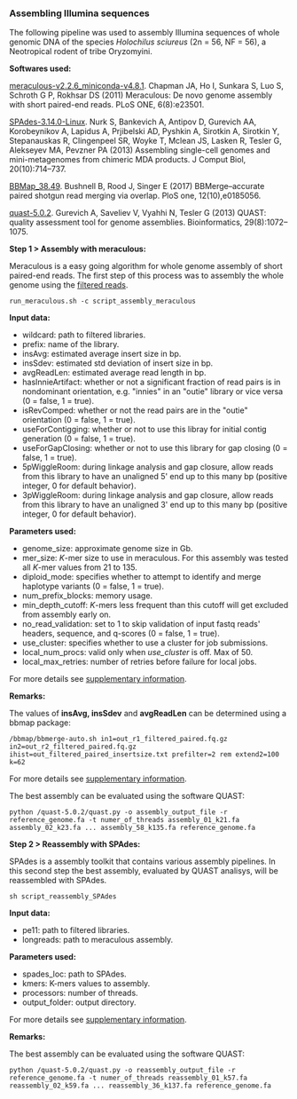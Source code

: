 ### Assembling Illumina sequences

The following pipeline was used to assembly Illumina sequences of whole genomic DNA of the species *Holochilus sciureus* (2n = 56, NF = 56), a Neotropical rodent of tribe Oryzomyini.

**Softwares used:**

[meraculous-v2.2.6_miniconda-v4.8.1](https://sourceforge.net/projects/meraculous20/). Chapman JA, Ho I, Sunkara S, Luo S, Schroth G P, Rokhsar DS (2011) Meraculous: De novo genome assembly with short paired-end reads. PLoS ONE, 6(8):e23501.

[SPAdes-3.14.0-Linux](https://cab.spbu.ru/software/spades/). Nurk S, Bankevich A, Antipov D, Gurevich AA, Korobeynikov A, Lapidus A, Prjibelski AD, Pyshkin A, Sirotkin A, Sirotkin Y, Stepanauskas R, Clingenpeel SR, Woyke T, Mclean JS, Lasken R, Tesler G, Alekseyev MA, Pevzner PA (2013) Assembling single-cell genomes and mini-metagenomes from chimeric MDA products. J Comput Biol, 20(10):714–737.

[BBMap_38.49](https://jgi.doe.gov/data-and-tools/software-tools/bbtools/). Bushnell B, Rood J, Singer E (2017) BBMerge–accurate paired shotgun read merging via overlap. PloS one, 12(10),e0185056.

[quast-5.0.2](http://quast.sourceforge.net/). Gurevich A, Saveliev V, Vyahhi N, Tesler G (2013) QUAST: quality assessment tool for genome assemblies. Bioinformatics, 29(8):1072–1075.

**Step 1 > Assembly with meraculous:**

Meraculous is a easy going algorithm for whole genome assembly of short paired-end reads. The first step of this process was to assembly the whole genome using the [filtered reads](https://github.com/MoreiraCN/Filtering_Illumina_sequences).

`run_meraculous.sh -c script_assembly_meraculous`

**Input data:**

- wildcard: path to filtered libraries.
- prefix: name of the library.
- insAvg: estimated average insert size in bp.
- insSdev: estimated std deviation of insert size in bp.
- avgReadLen: estimated average read length in bp.
- hasInnieArtifact: whether or not a significant fraction of read pairs is in nondominant orientation, e.g. "innies" in an "outie" library or vice versa (0 = false, 1 = true).
- isRevComped: whether or not the read pairs are in the "outie" orientation (0 = false, 1 = true).
- useForContigging: whether or not to use this libray for initial contig generation (0 = false, 1 = true).
- useForGapClosing: whether or not to use this library for gap closing (0 = false, 1 = true).
- 5pWiggleRoom: during linkage analysis and gap closure, allow reads from this library to have an unaligned 5' end up to this many bp (positive integer, 0 for default behavior).
- 3pWiggleRoom: during linkage analysis and gap closure, allow reads from this library to have an unaligned 3' end up to this many bp (positive integer, 0 for default behavior).

**Parameters used:**

- genome_size: approximate genome size in Gb.
- mer_size: *K*-mer size to use in meraculous. For this assembly was tested all *K*-mer values from 21 to 135.
- diploid_mode: specifies whether to attempt to identify and merge haplotype variants (0 = false, 1 = true).
- num_prefix_blocks: memory usage.
- min_depth_cutoff: *K*-mers less frequent than this cutoff will get excluded from assembly early on.
- no_read_validation: set to 1 to skip validation of input fastq reads' headers, sequence, and q-scores (0 = false, 1 = true).
- use_cluster: specifies whether to use a cluster for job submissions.
- local_num_procs: valid only when *use_cluster* is off. Max of 50.
- local_max_retries: number of retries before failure for local jobs.

For more details see [supplementary information](http://1ofdmq2n8tc36m6i46scovo2e.wpengine.netdna-cdn.com/wp-content/uploads/2014/12/Manual.pdf).

**Remarks:**

The values of **insAvg, insSdev** and **avgReadLen** can be determined using a bbmap package:

`/bbmap/bbmerge-auto.sh in1=out_r1_filtered_paired.fq.gz in2=out_r2_filtered_paired.fq.gz ihist=out_filtered_paired_insertsize.txt prefilter=2 rem extend2=100 k=62`

For more details see [supplementary information](https://jgi.doe.gov/data-and-tools/bbtools/bb-tools-user-guide/bbmerge-guide/).

The best assembly can be evaluated using the software QUAST: 

`python /quast-5.0.2/quast.py -o assembly_output_file -r reference_genome.fa -t numer_of_threads assembly_01_k21.fa assembly_02_k23.fa ... assembly_58_k135.fa reference_genome.fa`

**Step 2 > Reassembly with SPAdes:**

SPAdes is a assembly toolkit that contains various assembly pipelines. In this second step the best assembly, evaluated by QUAST analisys, will be reassembled with SPAdes.

`sh script_reassembly_SPAdes`

**Input data:**

- pe11: path to filtered libraries.
- longreads: path to meraculous assembly.

**Parameters used:**

- spades_loc: path to SPAdes.
- kmers: K-mers values to assembly.
- processors: number of threads.
- output_folder: output directory.

For more details see [supplementary information](https://cab.spbu.ru/files/release3.12.0/manual.html).

**Remarks:**

The best assembly can be evaluated using the software QUAST: 

`python /quast-5.0.2/quast.py -o reassembly_output_file -r reference_genome.fa -t numer_of_threads reassembly_01_k57.fa reassembly_02_k59.fa ... reassembly_36_k137.fa reference_genome.fa`

